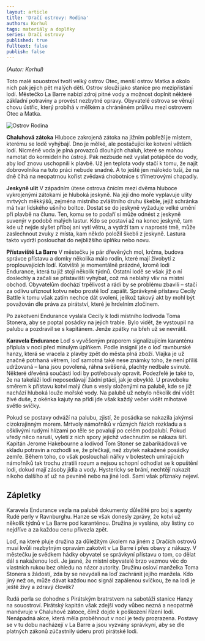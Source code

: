 ```yaml
---
layout: article
title: 'Dračí ostrovy: Rodina'
authors: Korhul
tags: materiály a doplňky
series: Dračí ostrovy
published: true
fulltext: false
publish: false
---
```

_(Autor: Korhul)_

Toto malé souostroví tvoří velký ostrov Otec, menší ostrov Matka a okolo nich pak jejich pět malých dětí. Ostrov slouží jako stanice pro mezipřistání lodí. Městečko La Barre nabízí zdroj pitné vody a možnost doplnit některé základní potraviny a provést nezbytné opravy. Obyvatelé ostrova se věnují chovu ústřic, který probíhá v mělkém a chráněném průlivu mezi ostrovem Otec a Matka.

![Ostrov Rodina]({{site.baseurl}}/76/rodina.jpeg)

**Chaluhová zátoka**
Hluboce zakrojená zátoka na jižním pobřeží je místem, kterému se lodě vyhýbají. Dno je mělké, ale postačující ke kotvení větších lodí. Nicméně voda je plná provazců dlouhých chaluh, které se mohou namotat do kormidelního ústrojí. Pak nezbude než vyslat potápěče do vody, aby loď znovu uschopnili k plavbě. Už jen teplota vody stačí k tomu, že najít dobrovolníka na tuto práci nebude snadné. A to ještě jen málokdo tuší, že na dně číhá na neopatrnou kořist zvědavá chobotnice s třímetrovými chapadly.

**Jeskyně ulit**
V západním útese ostrova čnícím mezi dvěma hluboce vykrojenými zátokami je hluboká jeskyně. Na její dno moře vyplavuje ulity mrtvých měkkýšů, zejména místního zvláštního druhu škeble, jejíž schránka má tvar lidského ušního boltce. Dostat se do jeskyně vyžaduje velké umění při plavbě na člunu. Ten, komu se to podaří si může odnést z jeskyně suvenýr v podobě malých lastur. Kdo se postaví až na konec jeskyně, tam kde už nejde slyšet příboj ani vytí větru, a vydrží tam v naprosté tmě, může zaslechnout zvuky z místa, kam někdo položil škebli z jeskyně. Lastura takto vydrží poslouchat do nejbližšího úplňku nebo novu.

**Přístaviště La Barre**
V městečku je pár dřevěných mol, krčma, budova správce přístavu a domky několika málo rodin, které mají živobytí z proplouvajících lodí. Kotviště je momentálně prázdné, kromě lodi Endurance, která tu již stojí několik týdnů. Ostatní lodě se však již o ní doslechly a začali se přístavišti vyhýbat, což má neblahý vliv na místní obchod. Obyvatelům dochází trpělivost a rádi by se problému zbavili – stačí za odlivu uříznout kotvu nebo prostě loď zapálit. Správkyně přístavu Cecily Battle k tomu však zatím nechce dát svolení, jelikož takový akt by mohl být považován dle práva za pirátství, které je hrdelním zločinem.

Po zakotvení Endurance vyslala Cecily k lodi místního lodivoda Toma Stonera, aby se poptal posádky na jejich trable. Bylo vidět, že vystoupil na palubu a pozdravil se s kapitánem. Jenže zpátky na břeh už se nevrátil.

**Karavela Endurance**
Loď s vyvěšeným praporem signalizujícím karanténu připlula v noci před minulým úplňkem. Podle insignií jde o loď ravnburské hanzy, která se vracela z plavby zpět do města plná zboží. Vlajka je už značně potrhaná větrem, loď samotná také nese známky toho, že není příliš udržovaná – lana jsou povolená, ráhna svěšená, plachty nedbale svinuté. Některé dřevěná součásti lodi by potřebovaly opravit. Podezřelé je také to, že na takeláži lodi neposedávají žádní ptáci, jak je obvyklé. U pravoboku směrem k přístavu kotví malý člun s vesly složenými na palubě, kde se již nachází hluboká louže mořské vody. Na palubě už nebylo několik dní vidět živé duše, z okénka kajuty na přídi jde však každý večer vidět mihotavé světlo svíčky.

Pokud se postavy odváží na palubu, zjistí, že posádka se nakazila jakýmsi cizokrajinným morem. Mrtvoly námořníků v různých fázích rozkladu a s ošklivými rudými hlízami po těle se povalují po celém podpalubí. Pokud vředy něco naruší, vyletí z nich spory jejichž vdechnutím se nákaza šíří. Kapitán Jerome Hakebourne a lodivod Tom Stoner se zabarikádovali ve skladu potravin a rozhodli se, že přečkají, než zbytek nakažené posádky zemře. Během toho, co však poslouchali nářky v bolestech umírajících námořníků tak trochu ztratili rozum a nejsou schopní odhodlat se k opuštění lodi, dokud mají zásoby jídla a vody. Hystericky se brání, nechtějí nakazit nikoho dalšího ať už na pevnině nebo na jiné lodi. Sami však příznaky nejeví.

## Zápletky

Karavela Endurance vezla na palubě dokumenty důležité pro boj s agenty Rudé perly v Ravnburghu. Hanze se však donesly zprávy, že kotví už několik týdnů v La Barre pod karanténou. Družina je vyslána, aby listiny co nejdříve a za každou cenu přivezla zpět.

Loď, na které pluje družina za důležitým úkolem na jiném z Dračích ostrovů musí kvůli nezbytným opravám zakotvit v La Barre i přes obavy z nákazy. V městečku je svědkem hádky obyvatel se správkyní přístavu o tom, co dělat dál s nakaženou lodí. Je jasné, že místní obyvatelé brzo vezmou věc do vlastních rukou bez ohledu na názor autority. Družinu osloví manželka Toma Stonera s žádostí, zda by se nevydali na loď zachránit jejího manžela. Kdo jiný než on, může dávat každou noc signál zapálenou svíčkou, že na lodi je ještě živý a zdravý člověk?

Rudá perla se dohodne s Pirátským bratrstvem na sabotáži stanice Hanzy na souostroví. Pirátský kapitán však zdejší vody vůbec nezná a neopatrně manévruje v Chaluhové zátoce, čímž dojde k poškození řízení lodi. Nenápadná akce, která měla proběhnout v noci je tedy prozrazena. Postavy se v tu dobu nacházejí v La Barre a jsou vyzvány správkyní, aby se dle platných zákonů zúčastnily úderu proti pirátské lodi.
